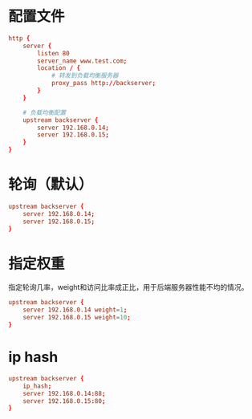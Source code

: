 # 配置文件

```conf
http {
    server {
        listen 80
        server_name www.test.com;
        location / {
            # 转发到负载均衡服务器
            proxy_pass http://backserver;
        }
    }

    # 负载均衡配置
    upstream backserver {
        server 192.168.0.14;
        server 192.168.0.15;
    } 
}
```

# 轮询（默认）

```conf
upstream backserver { 
    server 192.168.0.14; 
    server 192.168.0.15; 
} 
```

# 指定权重

指定轮询几率，weight和访问比率成正比，用于后端服务器性能不均的情况。

```conf
upstream backserver { 
    server 192.168.0.14 weight=1; 
    server 192.168.0.15 weight=10; 
}
```

# ip hash

```conf
upstream backserver { 
    ip_hash; 
    server 192.168.0.14:88; 
    server 192.168.0.15:80; 
} 
```
